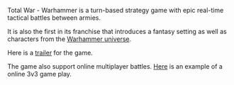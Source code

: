 Total War - Warhammer is a turn-based strategy game with epic real-time tactical battles between armies.

It is also the first in its franchise that introduces a fantasy setting as well as characters from the [Warhammer universe](war-start/universe/universe.md).

Here is a [trailer](https://youtu.be/qjzLuddjIUI) for the game.

The game also support online multiplayer battles. [Here](https://youtu.be/JBVIRGrvUfk) is an example of a online 3v3 game play.